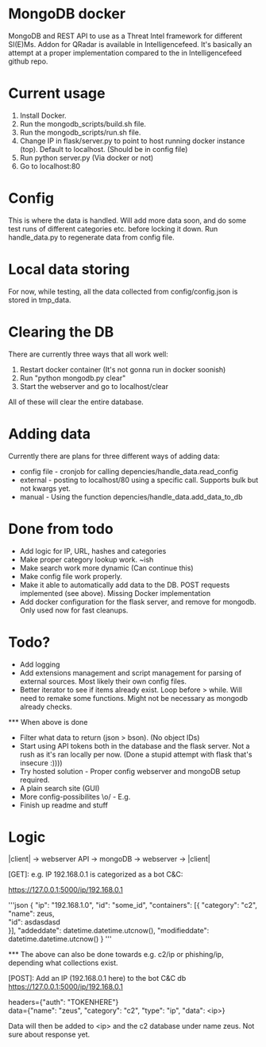 # MongoDB docker
MongoDB and REST API to use as a Threat Intel framework for different SI(E)Ms. Addon for QRadar is available in Intelligencefeed. It's basically an attempt at a proper implementation compared to the in Intelligencefeed github repo.

# Current usage
1. Install Docker.
2. Run the mongodb\_scripts/build.sh file.
3. Run the mongodb\_scripts/run.sh file.
4. Change IP in flask/server.py to point to host running docker instance (top). Default to localhost. (Should be in config file)
5. Run python server.py (Via docker or not) 
6. Go to localhost:80

# Config
This is where the data is handled. Will add more data soon, and do some test runs of different categories etc. before locking it down. Run handle\_data.py to regenerate data from config file.

# Local data storing
For now, while testing, all the data collected from config/config.json is stored in tmp\_data.

# Clearing the DB
There are currently three ways that all work well:
1. Restart docker container (It's not gonna run in docker soonish)
2. Run "python mongodb.py clear"
3. Start the webserver and go to localhost/clear

All of these will clear the entire database. 

# Adding data
Currently there are plans for three different ways of adding data:
* config file  	- cronjob for calling depencies/handle\_data.read\_config
* external 		- posting to localhost/80 using a specific call. Supports bulk but not kwargs yet.
* manual		- Using the function depencies/handle\_data.add\_data\_to\_db

# Done from todo
* Add logic for IP, URL, hashes and categories 
* Make proper category lookup work. ~ish
* Make search work more dynamic (Can continue this)
* Make config file work properly.
* Make it able to automatically add data to the DB. POST requests implemented (see above). Missing Docker implementation
* Add docker configuration for the flask server, and remove for mongodb. Only used now for fast cleanups.

# Todo? 
* Add logging
* Add extensions management and script management for parsing of external sources. Most likely their own config files.
* Better iterator to see if items already exist. Loop before > while. Will need to remake some functions. Might not be necessary as mongodb already checks.

*** When above is done
* Filter what data to return (json > bson). (No object IDs)
* Start using API tokens both in the database and the flask server. Not a rush as it's ran locally per now. (Done a stupid attempt with flask that's insecure :))))
* Try hosted solution - Proper config webserver and mongoDB setup required. 
* A plain search site (GUI) 
* More config-possibilites \o/ - E.g. 
* Finish up readme and stuff

# Logic
|client| -> webserver API -> mongoDB -> webserver -> |client|

[GET]:
e.g. IP 192.168.0.1 is categorized as a bot C&C:

https://127.0.0.1:5000/ip/192.168.0.1

'''json
        {
            "ip": "192.168.1.0",
            "id": "some_id",
            "containers": [{
				"category": "c2", 
				"name": zeus, 			
				"id": asdasdasd			
	    }],
            "addeddate": datetime.datetime.utcnow(),
            "modifieddate": datetime.datetime.utcnow()
        }
'''

*** The above can also be done towards e.g. c2/ip or phishing/ip, depending what collections exist.

[POST]:
Add an IP (192.168.0.1 here) to the bot C&C db
https://127.0.0.1:5000/ip/192.168.0.1

headers={"auth": "TOKENHERE"}<br>
data={"name": "zeus", "category": "c2", "type": "ip", "data": \<ip\>}<br>

Data will then be added to \<ip\> and the c2 database under name zeus.
Not sure about response yet.
